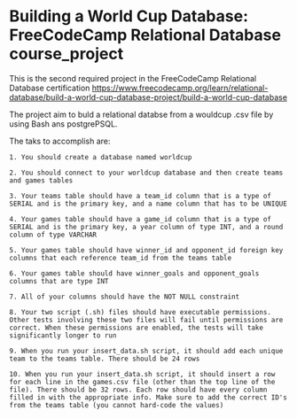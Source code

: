 # Building a World Cup Database: FreeCodeCamp Relational Database course_project

This is the second required project in the FreeCodeCamp Relational Database certification
https://www.freecodecamp.org/learn/relational-database/build-a-world-cup-database-project/build-a-world-cup-database

The project aim to buld a relational databse from a wouldcup .csv file by using Bash ans postgrePSQL.

The taks to accomplish are:

    1. You should create a database named worldcup

    2. You should connect to your worldcup database and then create teams and games tables

    3. Your teams table should have a team_id column that is a type of SERIAL and is the primary key, and a name column that has to be UNIQUE

    4. Your games table should have a game_id column that is a type of SERIAL and is the primary key, a year column of type INT, and a round column of type VARCHAR

    5. Your games table should have winner_id and opponent_id foreign key columns that each reference team_id from the teams table

    6. Your games table should have winner_goals and opponent_goals columns that are type INT

    7. All of your columns should have the NOT NULL constraint

    8. Your two script (.sh) files should have executable permissions. Other tests involving these two files will fail until permissions are correct. When these permissions are enabled, the tests will take significantly longer to run

    9. When you run your insert_data.sh script, it should add each unique team to the teams table. There should be 24 rows

    10. When you run your insert_data.sh script, it should insert a row for each line in the games.csv file (other than the top line of the file). There should be 32 rows. Each row should have every column filled in with the appropriate info. Make sure to add the correct ID's from the teams table (you cannot hard-code the values)
